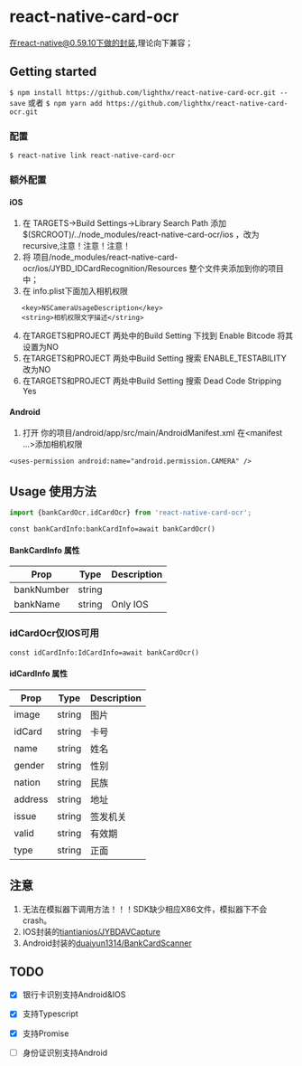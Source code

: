 # react-native-card-ocr
在react-native@0.59.10下做的封装,理论向下兼容；
## Getting started

`$ npm install https://github.com/lighthx/react-native-card-ocr.git --save`
或者
`$ npm yarn add https://github.com/lighthx/react-native-card-ocr.git `

### 配置

`$ react-native link react-native-card-ocr`

### 额外配置


#### iOS

1. 在 TARGETS->Build Settings->Library Search Path 添加 $(SRCROOT)/../node_modules/react-native-card-ocr/ios ，改为recursive,注意！注意！注意！
2. 将 项目/node_modules/react-native-card-ocr/ios/JYBD_IDCardRecognition/Resources 整个文件夹添加到你的项目中；
3. 在 info.plist下面加入相机权限   
```
   <key>NSCameraUsageDescription</key>
   <string>相机权限文字描述</string>
```
4. 在TARGETS和PROJECT 两处中的Build Setting 下找到 Enable Bitcode 将其设置为NO
5. 在TARGETS和PROJECT 两处中Build Setting  搜索 ENABLE_TESTABILITY 改为NO
6. 在TARGETS和PROJECT 两处中Build Setting  搜索 Dead Code Stripping Yes
#### Android

1. 打开 你的项目/android/app/src/main/AndroidManifest.xml 在<manifest ...>添加相机权限
```
<uses-permission android:name="android.permission.CAMERA" />
```
 

## Usage 使用方法
```javascript
import {bankCardOcr,idCardOcr} from 'react-native-card-ocr';
```

```
const bankCardInfo:bankCardInfo=await bankCardOcr()
```

#### BankCardInfo 属性
| Prop                    | Type    |  Description
| ----------------------- |:-------:| -------
| bankNumber              | string  | 
| bankName                | string  |  Only IOS

### idCardOcr仅IOS可用

```
const idCardInfo:IdCardInfo=await bankCardOcr()
```

#### idCardInfo 属性
| Prop                    | Type    |  Description
| ----------------------- |:-------:| -------
| image                   | string  |  图片
| idCard                  | string  |  卡号
| name                    | string  |  姓名
| gender                  | string  |  性别
| nation                  | string  |  民族
| address                 | string  |  地址
| issue                   | string  |  签发机关
| valid                   | string  |  有效期
| type                    | string  |  正面|反面

## 注意
1. 无法在模拟器下调用方法！！！SDK缺少相应X86文件，模拟器下不会crash。
2. IOS封装的[tiantianios/JYBDAVCapture](https://github.com/tiantianios/JYBDAVCapture)
3. Android封装的[duaiyun1314/BankCardScanner](https://github.com/duaiyun1314/BankCardScanner)


## TODO
- [x] 银行卡识别支持Android&IOS
- [x] 支持Typescript
- [x] 支持Promise
- [ ] 身份证识别支持Android

